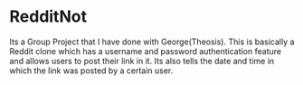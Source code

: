 # RedditNot
Its a Group Project that I have done with George(Theosis). This is basically a Reddit clone which has a username and password authentication feature and allows users to post their link in it. Its also tells the date and time in which the link was posted by a certain user. 
